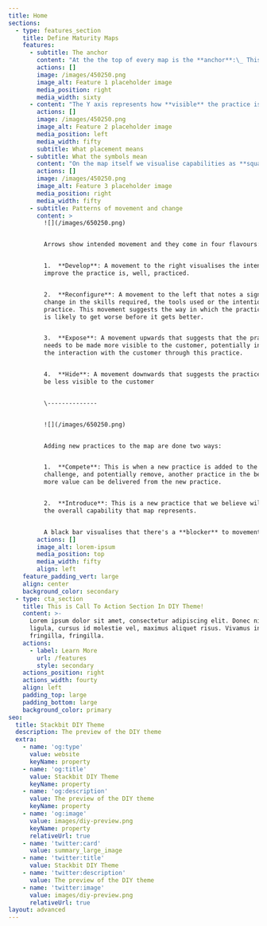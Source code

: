 ```yaml
---
title: Home
sections:
  - type: features_section
    title: Define Maturity Maps
    features:
      - subtitle: The anchor
        content: "At the the top of every map is the **anchor**:\_ This describes who has the need and what is their need that the practices on the map are serving. \n"
        actions: []
        image: /images/450250.png
        image_alt: Feature 1 placeholder image
        media_position: right
        media_width: sixty
      - content: "The Y axis represents how **visible** the practice is to those who have the need. If they interact with, or play a part in the practice then it is positioned near the top or is it something that they do not even know exists, therefore positioned further down.\n\nThe X\_ axis represents how **mature** a practice is. This is defined in four stages, Concept, Emerging, Good and Best. To help with positioning we use the following guides:\n\n*   Concept: Aware of/experimenting with the practice.\n\n*   Emerging: Getting to grips with/getting some value from the practice\n\n*   Good: Doing some aspects of the practice repeatedly but still needs improvement\n\n*   Best: Doing all aspects of the practice consistently, unlikely to need focused improvement effort and could be considered an exemplar.\n"
        actions: []
        image: /images/450250.png
        image_alt: Feature 2 placeholder image
        media_position: left
        media_width: fifty
        subtitle: What placement means
      - subtitle: What the symbols mean
        content: "On the map itself we visualise capabilities as **squares** and link them to other maps that describe the practices that compose it.\n\nPractices are **circles**.\_ Practises are things you can describe and observe the act of.\_ Practises integrate together to form capabilities.\n\n**Lines** that connect the practices represent the relationships between the practices. These can range from a need a practice has on another to a shared element of practice (meaning, material or skills).\n\nWhen the line is **broken** this suggests a poor connection e.g. a poor flow of information.\_\n"
        actions: []
        image: /images/450250.png
        image_alt: Feature 3 placeholder image
        media_position: right
        media_width: fifty
      - subtitle: Patterns of movement and change
        content: >
          ![](/images/650250.png)


          Arrows show intended movement and they come in four flavours:


          1.  **Develop**: A movement to the right visualises the intention to
          improve the practice is, well, practiced.


          2.  **Reconfigure**: A movement to the left that notes a significant
          change in the skills required, the tools used or the intention of the
          practice. This movement suggests the way in which the practice is done
          is likely to get worse before it gets better.


          3.  **Expose**: A movement upwards that suggests that the practice
          needs to be made more visible to the customer, potentially increase
          the interaction with the customer through this practice.


          4.  **Hide**: A movement downwards that suggests the practice should
          be less visible to the customer


          \--------------


          ![](/images/650250.png)


          Adding new practices to the map are done two ways:


          1.  **Compete**: This is when a new practice is added to the map to
          challenge, and potentially remove, another practice in the belief that
          more value can be delivered from the new practice.


          2.  **Introduce**: This is a new practice that we believe will add to
          the overall capability that map represents.


          A black bar visualises that there's a **blocker** to movement.
        actions: []
        image_alt: lorem-ipsum
        media_position: top
        media_width: fifty
        align: left
    feature_padding_vert: large
    align: center
    background_color: secondary
  - type: cta_section
    title: This is Call To Action Section In DIY Theme!
    content: >-
      Lorem ipsum dolor sit amet, consectetur adipiscing elit. Donec nisl
      ligula, cursus id molestie vel, maximus aliquet risus. Vivamus in nibh
      fringilla, fringilla.
    actions:
      - label: Learn More
        url: /features
        style: secondary
    actions_position: right
    actions_width: fourty
    align: left
    padding_top: large
    padding_bottom: large
    background_color: primary
seo:
  title: Stackbit DIY Theme
  description: The preview of the DIY theme
  extra:
    - name: 'og:type'
      value: website
      keyName: property
    - name: 'og:title'
      value: Stackbit DIY Theme
      keyName: property
    - name: 'og:description'
      value: The preview of the DIY theme
      keyName: property
    - name: 'og:image'
      value: images/diy-preview.png
      keyName: property
      relativeUrl: true
    - name: 'twitter:card'
      value: summary_large_image
    - name: 'twitter:title'
      value: Stackbit DIY Theme
    - name: 'twitter:description'
      value: The preview of the DIY theme
    - name: 'twitter:image'
      value: images/diy-preview.png
      relativeUrl: true
layout: advanced
---
```


